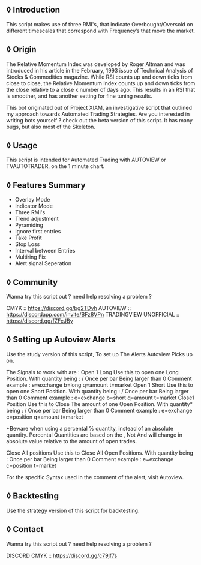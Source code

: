 ## ◊ Introduction 
This script makes use of three RMI's, that indicate Overbought/Oversold on different timescales that correspond with Frequency’s that move the market. 

## ◊ Origin 
The Relative Momentum Index was developed by Roger Altman and was introduced in his article in the February, 1993 issue of Technical Analysis of Stocks & Commodities magazine. 
While RSI counts up and down ticks from close to close, the Relative Momentum Index counts up and down ticks from the close relative to a close x number of days ago. 
This results in an RSI that is smoother, and has another setting for fine tuning results. 

This bot originated out of Project XIAM, an investigative script that outlined my approach towards Automated Trading Strategies. 
Are you interested in writing bots yourself ? check out the beta version of this script. 
It has many bugs, but also most of the Skeleton. 

## ◊ Usage 
This script is intended for Automated Trading with AUTOVIEW or TVAUTOTRADER, on the 1 minute chart. 

## ◊ Features Summary 
- Overlay Mode
- Indicator Mode 
- Three RMI's 
- Trend adjustment 
- Pyramiding
- Ignore first entries 
- Take Profit 
- Stop Loss 
- Interval between Entries
- Multiring Fix
- Alert signal Seperation

## ◊ Community 
Wanna try this script out ? need help resolving a problem ? 

CMYK :: https://discord.gg/bg2TDvh 
AUTOVIEW :: https://discordapp.com/invite/BFz8VPn 
TRADINGVIEW UNOFFICIAL :: https://discord.gg/fZFcJBy 

## ◊ Setting up Autoview Alerts 
Use the study version of this script, To set up The Alerts Autoview Picks up on. 

The Signals to work with are : 
Open 1 Long
Use this to open one Long Position. 
With quantity being : / 
Once per bar 
Being larger than 0 
Comment example : e=exchange b=long q=amount t=market 
Open 1 Short
Use this to open one Short Position. 
With quantity being : / 
Once per bar 
Being larger than 0 
Comment example : e=exchange b=short q=amount t=market 
Close1 Position
Use this to Close The amount of one Open Position. 
With quantity* being : / 
Once per bar 
Being larger than 0 
Comment example : e=exchange c=position q=amount t=market 

*Beware when using a percental % quantity, instead of an absolute quantity. 
Percental Quantities are based on the , Not 
And will change in absolute value relative to the amount of open trades. 

Close All positions
Use this to Close All Open Positions. 
With quantity being : 
Once per bar 
Being larger than 0 
Comment example : e=exchange c=position t=market 

For the specific Syntax used in the comment of the alert, visit Autoview. 

## ◊ Backtesting 
Use the strategy version of this script for backtesting. 

## ◊ Contact 
Wanna try this script out ? need help resolving a problem ? 

DISCORD CMYK :: https://discord.gg/c79jf7s
